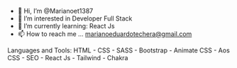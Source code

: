 - 👋 Hi, I’m @Marianoet1387
- 👀 I’m interested in Developer Full Stack
- 🌱 I’m currently learning: React Js
- 📫 How to reach me ... marianoeduardotechera@gmail.com

Languages and Tools:
HTML - CSS - SASS - Bootstrap - Animate CSS - Aos CSS - SEO - React Js - Tailwind - Chakra 
